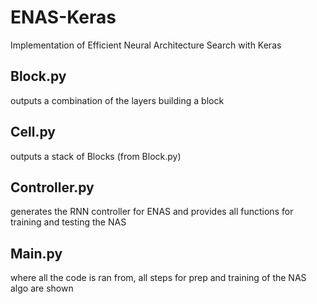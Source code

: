 # ENAS-Keras
Implementation of Efficient Neural Architecture Search with Keras


## Block.py
outputs a combination of the layers building a block

## Cell.py
outputs a stack of Blocks (from Block.py)

## Controller.py
generates the RNN controller for ENAS and provides all functions for training and testing the NAS

## Main.py
where all the code is ran from, all steps for prep and training of the NAS algo are shown